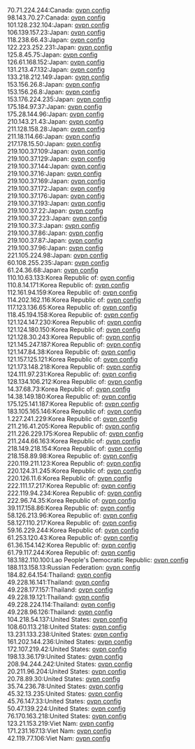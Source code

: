 70.71.224.244:Canada: [ovpn config](vpn/70_71_224_244.ovpn)  
98.143.70.27:Canada: [ovpn config](vpn/98_143_70_27.ovpn)  
101.128.232.104:Japan: [ovpn config](vpn/101_128_232_104.ovpn)  
106.139.157.23:Japan: [ovpn config](vpn/106_139_157_23.ovpn)  
118.238.66.43:Japan: [ovpn config](vpn/118_238_66_43.ovpn)  
122.223.252.231:Japan: [ovpn config](vpn/122_223_252_231.ovpn)  
125.8.45.75:Japan: [ovpn config](vpn/125_8_45_75.ovpn)  
126.61.168.152:Japan: [ovpn config](vpn/126_61_168_152.ovpn)  
131.213.47.132:Japan: [ovpn config](vpn/131_213_47_132.ovpn)  
133.218.212.149:Japan: [ovpn config](vpn/133_218_212_149.ovpn)  
153.156.26.8:Japan: [ovpn config](vpn/153_156_26_8.ovpn)  
153.156.26.8:Japan: [ovpn config](vpn/153_156_26_8.ovpn)  
153.176.224.235:Japan: [ovpn config](vpn/153_176_224_235.ovpn)  
175.184.97.37:Japan: [ovpn config](vpn/175_184_97_37.ovpn)  
175.28.144.96:Japan: [ovpn config](vpn/175_28_144_96.ovpn)  
210.143.21.43:Japan: [ovpn config](vpn/210_143_21_43.ovpn)  
211.128.158.28:Japan: [ovpn config](vpn/211_128_158_28.ovpn)  
211.18.114.66:Japan: [ovpn config](vpn/211_18_114_66.ovpn)  
217.178.15.50:Japan: [ovpn config](vpn/217_178_15_50.ovpn)  
219.100.37.109:Japan: [ovpn config](vpn/219_100_37_109.ovpn)  
219.100.37.129:Japan: [ovpn config](vpn/219_100_37_129.ovpn)  
219.100.37.144:Japan: [ovpn config](vpn/219_100_37_144.ovpn)  
219.100.37.16:Japan: [ovpn config](vpn/219_100_37_16.ovpn)  
219.100.37.169:Japan: [ovpn config](vpn/219_100_37_169.ovpn)  
219.100.37.172:Japan: [ovpn config](vpn/219_100_37_172.ovpn)  
219.100.37.176:Japan: [ovpn config](vpn/219_100_37_176.ovpn)  
219.100.37.193:Japan: [ovpn config](vpn/219_100_37_193.ovpn)  
219.100.37.22:Japan: [ovpn config](vpn/219_100_37_22.ovpn)  
219.100.37.223:Japan: [ovpn config](vpn/219_100_37_223.ovpn)  
219.100.37.3:Japan: [ovpn config](vpn/219_100_37_3.ovpn)  
219.100.37.86:Japan: [ovpn config](vpn/219_100_37_86.ovpn)  
219.100.37.87:Japan: [ovpn config](vpn/219_100_37_87.ovpn)  
219.100.37.96:Japan: [ovpn config](vpn/219_100_37_96.ovpn)  
221.105.224.98:Japan: [ovpn config](vpn/221_105_224_98.ovpn)  
60.108.255.235:Japan: [ovpn config](vpn/60_108_255_235.ovpn)  
61.24.36.68:Japan: [ovpn config](vpn/61_24_36_68.ovpn)  
110.10.63.133:Korea Republic of: [ovpn config](vpn/110_10_63_133.ovpn)  
110.8.14.171:Korea Republic of: [ovpn config](vpn/110_8_14_171.ovpn)  
112.161.94.159:Korea Republic of: [ovpn config](vpn/112_161_94_159.ovpn)  
114.202.162.116:Korea Republic of: [ovpn config](vpn/114_202_162_116.ovpn)  
117.123.136.65:Korea Republic of: [ovpn config](vpn/117_123_136_65.ovpn)  
118.45.194.158:Korea Republic of: [ovpn config](vpn/118_45_194_158.ovpn)  
121.124.147.230:Korea Republic of: [ovpn config](vpn/121_124_147_230.ovpn)  
121.124.180.150:Korea Republic of: [ovpn config](vpn/121_124_180_150.ovpn)  
121.128.30.243:Korea Republic of: [ovpn config](vpn/121_128_30_243.ovpn)  
121.145.247.187:Korea Republic of: [ovpn config](vpn/121_145_247_187.ovpn)  
121.147.84.38:Korea Republic of: [ovpn config](vpn/121_147_84_38.ovpn)  
121.157.125.121:Korea Republic of: [ovpn config](vpn/121_157_125_121.ovpn)  
121.173.148.218:Korea Republic of: [ovpn config](vpn/121_173_148_218.ovpn)  
124.111.97.231:Korea Republic of: [ovpn config](vpn/124_111_97_231.ovpn)  
128.134.106.212:Korea Republic of: [ovpn config](vpn/128_134_106_212.ovpn)  
14.37.68.73:Korea Republic of: [ovpn config](vpn/14_37_68_73.ovpn)  
14.38.149.180:Korea Republic of: [ovpn config](vpn/14_38_149_180.ovpn)  
175.125.141.187:Korea Republic of: [ovpn config](vpn/175_125_141_187.ovpn)  
183.105.165.146:Korea Republic of: [ovpn config](vpn/183_105_165_146.ovpn)  
1.227.241.229:Korea Republic of: [ovpn config](vpn/1_227_241_229.ovpn)  
211.216.41.205:Korea Republic of: [ovpn config](vpn/211_216_41_205.ovpn)  
211.226.229.175:Korea Republic of: [ovpn config](vpn/211_226_229_175.ovpn)  
211.244.66.163:Korea Republic of: [ovpn config](vpn/211_244_66_163.ovpn)  
218.149.218.154:Korea Republic of: [ovpn config](vpn/218_149_218_154.ovpn)  
218.158.89.98:Korea Republic of: [ovpn config](vpn/218_158_89_98.ovpn)  
220.119.211.123:Korea Republic of: [ovpn config](vpn/220_119_211_123.ovpn)  
220.124.31.245:Korea Republic of: [ovpn config](vpn/220_124_31_245.ovpn)  
220.126.11.6:Korea Republic of: [ovpn config](vpn/220_126_11_6.ovpn)  
222.111.17.217:Korea Republic of: [ovpn config](vpn/222_111_17_217.ovpn)  
222.119.94.234:Korea Republic of: [ovpn config](vpn/222_119_94_234.ovpn)  
222.96.74.35:Korea Republic of: [ovpn config](vpn/222_96_74_35.ovpn)  
39.117.158.86:Korea Republic of: [ovpn config](vpn/39_117_158_86.ovpn)  
58.126.213.96:Korea Republic of: [ovpn config](vpn/58_126_213_96.ovpn)  
58.127.110.217:Korea Republic of: [ovpn config](vpn/58_127_110_217.ovpn)  
59.16.229.244:Korea Republic of: [ovpn config](vpn/59_16_229_244.ovpn)  
61.253.120.43:Korea Republic of: [ovpn config](vpn/61_253_120_43.ovpn)  
61.36.154.142:Korea Republic of: [ovpn config](vpn/61_36_154_142.ovpn)  
61.79.117.244:Korea Republic of: [ovpn config](vpn/61_79_117_244.ovpn)  
183.182.110.100:Lao People's Democratic Republic: [ovpn config](vpn/183_182_110_100.ovpn)  
188.113.158.13:Russian Federation: [ovpn config](vpn/188_113_158_13.ovpn)  
184.82.64.154:Thailand: [ovpn config](vpn/184_82_64_154.ovpn)  
49.228.16.141:Thailand: [ovpn config](vpn/49_228_16_141.ovpn)  
49.228.177.157:Thailand: [ovpn config](vpn/49_228_177_157.ovpn)  
49.228.19.121:Thailand: [ovpn config](vpn/49_228_19_121.ovpn)  
49.228.224.114:Thailand: [ovpn config](vpn/49_228_224_114.ovpn)  
49.228.96.126:Thailand: [ovpn config](vpn/49_228_96_126.ovpn)  
104.218.54.137:United States: [ovpn config](vpn/104_218_54_137.ovpn)  
108.60.113.218:United States: [ovpn config](vpn/108_60_113_218.ovpn)  
13.231.133.238:United States: [ovpn config](vpn/13_231_133_238.ovpn)  
161.202.144.236:United States: [ovpn config](vpn/161_202_144_236.ovpn)  
172.107.219.42:United States: [ovpn config](vpn/172_107_219_42.ovpn)  
198.13.36.179:United States: [ovpn config](vpn/198_13_36_179.ovpn)  
208.94.244.242:United States: [ovpn config](vpn/208_94_244_242.ovpn)  
20.211.96.204:United States: [ovpn config](vpn/20_211_96_204.ovpn)  
20.78.89.30:United States: [ovpn config](vpn/20_78_89_30.ovpn)  
35.74.236.78:United States: [ovpn config](vpn/35_74_236_78.ovpn)  
45.32.13.235:United States: [ovpn config](vpn/45_32_13_235.ovpn)  
45.76.147.33:United States: [ovpn config](vpn/45_76_147_33.ovpn)  
50.47.139.224:United States: [ovpn config](vpn/50_47_139_224.ovpn)  
76.170.163.218:United States: [ovpn config](vpn/76_170_163_218.ovpn)  
123.21.153.219:Viet Nam: [ovpn config](vpn/123_21_153_219.ovpn)  
171.231.167.13:Viet Nam: [ovpn config](vpn/171_231_167_13.ovpn)  
42.119.77.106:Viet Nam: [ovpn config](vpn/42_119_77_106.ovpn)  
